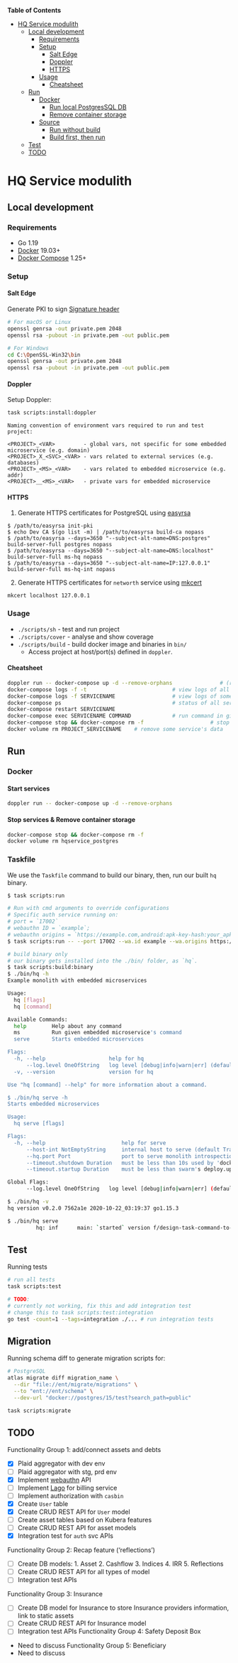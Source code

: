 <!-- START doctoc generated TOC please keep comment here to allow auto update -->
<!-- DON'T EDIT THIS SECTION, INSTEAD RE-RUN doctoc TO UPDATE -->
**Table of Contents**

- [HQ Service modulith](#hq-service-modulith)
  - [Local development](#local-development)
    - [Requirements](#requirements)
    - [Setup](#setup)
      - [Salt Edge](#salt-edge)
      - [Doppler](#doppler)
      - [HTTPS](#https)
    - [Usage](#usage)
      - [Cheatsheet](#cheatsheet)
  - [Run](#run)
    - [Docker](#docker)
      - [Run local PostgresSQL DB](#run-local-postgressql-db)
      - [Remove container storage](#remove-container-storage)
    - [Source](#source)
      - [Run without build](#run-without-build)
      - [Build first, then run](#build-first-then-run)
  - [Test](#test)
  - [TODO](#todo)

<!-- END doctoc generated TOC please keep comment here to allow auto update -->

# HQ Service modulith

## Local development
### Requirements

- Go 1.19
- [Docker](https://docs.docker.com/install/) 19.03+
- [Docker Compose](https://docs.docker.com/compose/install/) 1.25+

### Setup

#### Salt Edge

Generate PKI to sign [Signature header](https://docs.saltedge.com/general/#signature_headers)

```bash
# For macOS or Linux
openssl genrsa -out private.pem 2048
openssl rsa -pubout -in private.pem -out public.pem

# For Windows
cd C:\OpenSSL-Win32\bin
openssl genrsa -out private.pem 2048
openssl rsa -pubout -in private.pem -out public.pem
```
#### Doppler

Setup Doppler:

```bash
task scripts:install:doppler
```

```
Naming convention of environment vars required to run and test project:

<PROJECT>_<VAR>         - global vars, not specific for some embedded microservice (e.g. domain)
<PROJECT>_X_<SVC>_<VAR> - vars related to external services (e.g. databases)
<PROJECT>_<MS>_<VAR>    - vars related to embedded microservice (e.g. addr)
<PROJECT>__<MS>_<VAR>   - private vars for embedded microservice
```

#### HTTPS

1. Generate HTTPS certificates for PostgreSQL using [easyrsa](https://github.com/OpenVPN/easy-rsa/blob/master/README.quickstart.md)

```
$ /path/to/easyrsa init-pki
$ echo Dev CA $(go list -m) | /path/to/easyrsa build-ca nopass
$ /path/to/easyrsa --days=3650 "--subject-alt-name=DNS:postgres" build-server-full postgres nopass
$ /path/to/easyrsa --days=3650 "--subject-alt-name=DNS:localhost" build-server-full ms-hq nopass
$ /path/to/easyrsa --days=3650 "--subject-alt-name=IP:127.0.0.1" build-server-full ms-hq-int nopass
```

2. Generate HTTPS certificates for `networth` service using [mkcert](https://github.com/FiloSottile/mkcert#mkcert)
```
mkcert localhost 127.0.0.1
```

### Usage

- `./scripts/sh` - test and run project
- `./scripts/cover` - analyse and show coverage
- `./scripts/build` - build docker image and binaries in `bin/`
  - Access project at host/port(s) defined in `doppler`.

#### Cheatsheet

```sh
doppler run -- docker-compose up -d --remove-orphans               # (re)start all project's services
docker-compose logs -f -t                           # view logs of all services
docker-compose logs -f SERVICENAME                  # view logs of some service
docker-compose ps                                   # status of all services
docker-compose restart SERVICENAME
docker-compose exec SERVICENAME COMMAND             # run command in given container
docker-compose stop && docker-compose rm -f                     # stop the project
docker volume rm PROJECT_SERVICENAME    # remove some service's data
```
## Run

### Docker

#### Start services

```bash
doppler run -- docker-compose up -d --remove-orphans
```

#### Stop services & Remove container storage

```bash
docker-compose stop && docker-compose rm -f
docker volume rm hqservice_postgres
```

### Taskfile

We use the `Taskfile` command to build our binary, then, run our built `hq` binary.

```bash
$ task scripts:run
```

```bash
# Run with cmd arguments to override configurations
# Specific auth service running on:
# port = `17002`
# webauthn ID = `example`;
# webauthn origins = `https://example.com,android:apk-key-hash:your_apk_hash`
$ task scripts:run -- --port 17002 --wa.id example --wa.origins https://example.com,android:apk-key-hash:your_apk_hash
```

```bash
# build binary only
# our binary gets installed into the ./bin/ folder, as `hq`.
$ task scripts:build:binary
$ ./bin/hq -h
Example monolith with embedded microservices

Usage:
  hq [flags]
  hq [command]

Available Commands:
  help        Help about any command
  ms          Run given embedded microservice's command
  serve       Starts embedded microservices

Flags:
  -h, --help                    help for hq
      --log.level OneOfString   log level [debug|info|warn|err] (default debug)
  -v, --version                 version for hq

Use "hq [command] --help" for more information about a command.

$ ./bin/hq serve -h
Starts embedded microservices

Usage:
  hq serve [flags]

Flags:
  -h, --help                        help for serve
      --host-int NotEmptyString     internal host to serve (default Trans-MacBook-Pro-2.local)
      --hq.port Port                port to serve monolith introspection (default 17000)
      --timeout.shutdown Duration   must be less than 10s used by 'docker stop' between SIGTERM and SIGKILL (default 9s)
      --timeout.startup Duration    must be less than swarm's deploy.update_config.monitor (default 3s)

Global Flags:
      --log.level OneOfString   log level [debug|info|warn|err] (default debug)

$ ./bin/hq -v
hq version v0.2.0 7562a1e 2020-10-22_03:19:37 go1.15.3

$ ./bin/hq serve
         hq: inf      main: `started` version f/design-task-command-to-run-hqservice 51adc59-dirty 2023-02-15_09:36:06
```

## Test

Running tests

```sh
# run all tests
task scripts:test

# TODO: 
# currently not working, fix this and add integration test
# change this to task scripts:test:integration
go test -count=1 --tags=integration ./... # run integration tests
```

## Migration

Running schema diff to generate migration scripts for:

```sh
# PostgreSQL
atlas migrate diff migration_name \
  --dir "file://ent/migrate/migrations" \
  --to "ent://ent/schema" \
  --dev-url "docker://postgres/15/test?search_path=public"
```

```sh
task scripts:migrate
```

## TODO

Functionality Group 1: add/connect assets and debts

- [x] Plaid aggregator with dev env
- [ ] Plaid aggregator with stg, prd env
- [x] Implement [webauthn](https://github.com/go-webauthn/webauthn) API
- [ ] Implement [Lago](https://www.getlago.com/resources/compare/lago-vs-stripe) for billing service
- [ ] Implement authorization with `casbin`
- [x] Create `User` table
- [x] Create CRUD REST API for `User` model
- [ ] Create asset tables based on Kubera features
- [ ] Create CRUD REST API for asset models
- [x] Integration test for `auth` svc APIs

Functionality Group 2: Recap feature (‘reflections’)

- [ ] Create DB models: 1. Asset 2. Cashflow 3. Indices 4. IRR 5. Reflections
- [ ] Create CRUD REST API for all types of model
- [ ] Integration test APIs

Functionality Group 3: Insurance

- [ ] Create DB model for Insurance to store Insurance providers information, link to static assets
- [ ] Create CRUD REST API for Insurance model
- [ ] Integration test APIs
      Functionality Group 4: Safety Deposit Box
- Need to discuss
  Functionality Group 5: Beneficiary
- Need to discuss
